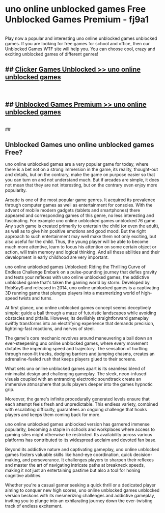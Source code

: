 # uno online unblocked games  Free Unblocked Games Premium - fj9a1 <br>
<br>
Play now a popular and interesting uno online unblocked games unblocked games. If you are looking for free games for school and office, then our Unblocked Games WTF site will help you. You can choose cool, crazy and exciting unblocked games of different genres!


## ##  [Clicker Games Unblocked >> uno online unblocked games](http://freeplayer.one?title=uno_online_unblocked_games&ref=UGames)
  <br>

##  ## [Unblocked Games Premium >> uno online unblocked games](http://freeplayer.one?title=uno_online_unblocked_games&ref=UGames)
  <br>
  ##



## Unblocked Games uno online unblocked games Free?

uno online unblocked games are a very popular game for today, where there is a bet not on a strong immersion in the game, its reality, thought-out and details, but on the contrary, make the game on purpose easier so that you can turn on and not understand much. But if arcades are simple, it does not mean that they are not interesting, but on the contrary even enjoy more popularity.

Arcade is one of the most popular game genres. It acquired its prevalence through computer games as well as entertainment for consoles. With the advent of mobile modern gadgets (tablets and smartphones) there appeared and corresponding games of this genre, no less interesting and fascinating. For example uno online unblocked games unblocked 76 game. Any such game is created primarily to entertain the child (or even the adult), as well as to give him positive emotions and good mood. But the right approach to such entertainment may well make them not only exciting, but also useful for the child. Thus, the young player will be able to become much more attentive, learn to focus his attention on some certain object or action, will train memory and logical thinking. And all these abilities and their development in early childhood are very important.

uno online unblocked games Unblocked: Riding the Thrilling Curve of Endless Challenge
Embark on a pulse-pounding journey that defies gravity and tests your reflexes with uno online unblocked games, the addictive unblocked game that's taken the gaming world by storm. Developed by RobKayS and released in 2014, uno online unblocked games is a captivating 3D running game that plunges players into a mesmerizing world of high-speed twists and turns.

At first glance, uno online unblocked games concept seems deceptively simple: guide a ball through a maze of futuristic landscapes while avoiding obstacles and pitfalls. However, its devilishly straightforward gameplay swiftly transforms into an electrifying experience that demands precision, lightning-fast reactions, and nerves of steel.

The game's core mechanic revolves around maneuvering a ball down an ever-steepening uno online unblocked games, where every movement dictates the impending speed and trajectory. The sensation of hurtling through neon-lit tracks, dodging barriers and jumping chasms, creates an adrenaline-fueled rush that keeps players glued to their screens.

What sets uno online unblocked games apart is its seamless blend of minimalist design and challenging gameplay. The sleek, neon-infused visuals coupled with an entrancing electronic soundtrack create an immersive atmosphere that pulls players deeper into the games hypnotic grip.

Moreover, the game's infinite procedurally generated levels ensure that each attempt feels fresh and unpredictable. This endless variety, combined with escalating difficulty, guarantees an ongoing challenge that hooks players and keeps them coming back for more.

uno online unblocked games unblocked version has garnered immense popularity, becoming a staple in schools and workplaces where access to gaming sites might otherwise be restricted. Its availability across various platforms has contributed to its widespread acclaim and devoted fan base.

Beyond its addictive nature and captivating gameplay, uno online unblocked games fosters valuable skills like hand-eye coordination, quick decision-making, and perseverance. It challenges players to sharpen their reflexes and master the art of navigating intricate paths at breakneck speeds, making it not just an entertaining pastime but also a tool for honing cognitive abilities.

Whether you're a casual gamer seeking a quick thrill or a dedicated player aiming to conquer new high scores, uno online unblocked games unblocked version beckons with its mesmerizing challenges and addictive gameplay, inviting you to plunge into an exhilarating journey down the ever-twisting track of endless excitement.